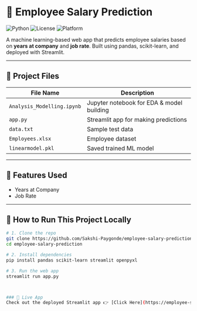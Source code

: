 ﻿# 💼 Employee Salary Prediction

![Python](https://img.shields.io/badge/python-3.9+-blue)
![License](https://img.shields.io/badge/license-MIT-green)
![Platform](https://img.shields.io/badge/platform-Streamlit-lightgrey)

A machine learning-based web app that predicts employee salaries based on **years at company** and **job rate**. Built using pandas, scikit-learn, and deployed with Streamlit.

---

## 📁 Project Files

| File Name                | Description                               |
|-------------------------|-------------------------------------------|
| `Analysis_Modelling.ipynb` | Jupyter notebook for EDA & model building |
| `app.py`                | Streamlit app for making predictions      |
| `data.txt`              | Sample test data                          |
| `Employees.xlsx`        | Employee dataset                          |
| `linearmodel.pkl`       | Saved trained ML model                    |

---

## 🧠 Features Used
- Years at Company
- Job Rate

---

## 🚀 How to Run This Project Locally

```bash
# 1. Clone the repo
git clone https://github.com/Sakshi-Paygonde/employee-salary-prediction.git
cd employee-salary-prediction

# 2. Install dependencies
pip install pandas scikit-learn streamlit openpyxl

# 3. Run the web app
streamlit run app.py



### 🔗 Live App
Check out the deployed Streamlit app 👉 [Click Here](https://employee-salary-predictor.streamlit.app)

